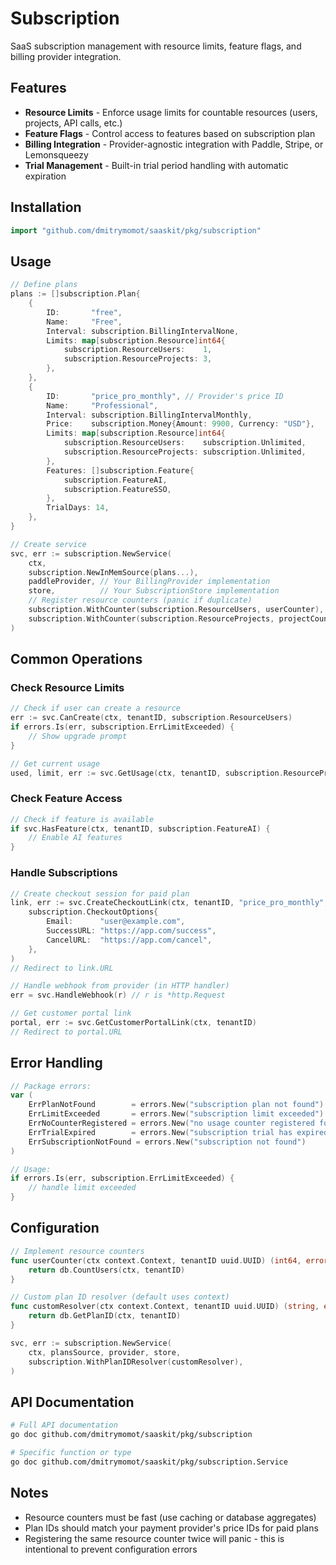 # Subscription

SaaS subscription management with resource limits, feature flags, and billing provider integration.

## Features

- **Resource Limits** - Enforce usage limits for countable resources (users, projects, API calls, etc.)
- **Feature Flags** - Control access to features based on subscription plan
- **Billing Integration** - Provider-agnostic integration with Paddle, Stripe, or Lemonsqueezy
- **Trial Management** - Built-in trial period handling with automatic expiration

## Installation

```go
import "github.com/dmitrymomot/saaskit/pkg/subscription"
```

## Usage

```go
// Define plans
plans := []subscription.Plan{
    {
        ID:       "free",
        Name:     "Free",
        Interval: subscription.BillingIntervalNone,
        Limits: map[subscription.Resource]int64{
            subscription.ResourceUsers:    1,
            subscription.ResourceProjects: 3,
        },
    },
    {
        ID:       "price_pro_monthly", // Provider's price ID
        Name:     "Professional",
        Interval: subscription.BillingIntervalMonthly,
        Price:    subscription.Money{Amount: 9900, Currency: "USD"},
        Limits: map[subscription.Resource]int64{
            subscription.ResourceUsers:    subscription.Unlimited,
            subscription.ResourceProjects: subscription.Unlimited,
        },
        Features: []subscription.Feature{
            subscription.FeatureAI,
            subscription.FeatureSSO,
        },
        TrialDays: 14,
    },
}

// Create service
svc, err := subscription.NewService(
    ctx,
    subscription.NewInMemSource(plans...),
    paddleProvider, // Your BillingProvider implementation
    store,          // Your SubscriptionStore implementation
    // Register resource counters (panic if duplicate)
    subscription.WithCounter(subscription.ResourceUsers, userCounter),
    subscription.WithCounter(subscription.ResourceProjects, projectCounter),
)
```

## Common Operations

### Check Resource Limits

```go
// Check if user can create a resource
err := svc.CanCreate(ctx, tenantID, subscription.ResourceUsers)
if errors.Is(err, subscription.ErrLimitExceeded) {
    // Show upgrade prompt
}

// Get current usage
used, limit, err := svc.GetUsage(ctx, tenantID, subscription.ResourceProjects)
```

### Check Feature Access

```go
// Check if feature is available
if svc.HasFeature(ctx, tenantID, subscription.FeatureAI) {
    // Enable AI features
}
```

### Handle Subscriptions

```go
// Create checkout session for paid plan
link, err := svc.CreateCheckoutLink(ctx, tenantID, "price_pro_monthly",
    subscription.CheckoutOptions{
        Email:      "user@example.com",
        SuccessURL: "https://app.com/success",
        CancelURL:  "https://app.com/cancel",
    },
)
// Redirect to link.URL

// Handle webhook from provider (in HTTP handler)
err = svc.HandleWebhook(r) // r is *http.Request

// Get customer portal link
portal, err := svc.GetCustomerPortalLink(ctx, tenantID)
// Redirect to portal.URL
```

## Error Handling

```go
// Package errors:
var (
    ErrPlanNotFound        = errors.New("subscription plan not found")
    ErrLimitExceeded       = errors.New("subscription limit exceeded")
    ErrNoCounterRegistered = errors.New("no usage counter registered for resource")
    ErrTrialExpired        = errors.New("subscription trial has expired")
    ErrSubscriptionNotFound = errors.New("subscription not found")
)

// Usage:
if errors.Is(err, subscription.ErrLimitExceeded) {
    // handle limit exceeded
}
```

## Configuration

```go
// Implement resource counters
func userCounter(ctx context.Context, tenantID uuid.UUID) (int64, error) {
    return db.CountUsers(ctx, tenantID)
}

// Custom plan ID resolver (default uses context)
func customResolver(ctx context.Context, tenantID uuid.UUID) (string, error) {
    return db.GetPlanID(ctx, tenantID)
}

svc, err := subscription.NewService(
    ctx, plansSource, provider, store,
    subscription.WithPlanIDResolver(customResolver),
)
```

## API Documentation

```bash
# Full API documentation
go doc github.com/dmitrymomot/saaskit/pkg/subscription

# Specific function or type
go doc github.com/dmitrymomot/saaskit/pkg/subscription.Service
```

## Notes

- Resource counters must be fast (use caching or database aggregates)
- Plan IDs should match your payment provider's price IDs for paid plans
- Registering the same resource counter twice will panic - this is intentional to prevent configuration errors